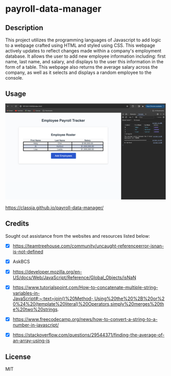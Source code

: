 # payroll-data-manager

## Description 
This project utilizes the programming languages of Javascript to add logic to a webpage crafted using HTML and styled using CSS. This webpage actively updates to reflect changes made within a company's employment database. It allows the user to add new employee information including: first name, last name, and salary, and displays to the user this information in the form of a table. This webpage also returns the average salary across the company, as well as it selects and displays a random employee to the console.

## Usage

![alt text](image.png)

https://classja.github.io/payroll-data-manager/

## Credits 
Sought out assistance from the websites and resources listed below: 
- [x] https://teamtreehouse.com/community/uncaught-referenceerror-isnan-is-not-defined
- [x] AskBCS
- [x] https://developer.mozilla.org/en-US/docs/Web/JavaScript/Reference/Global_Objects/isNaN
- [x] https://www.tutorialspoint.com/How-to-concatenate-multiple-string-variables-in-JavaScript#:~:text=join()%20Method-,Using%20the%20%2B%20or%20%24%20(template%20literal)%20Operators,simply%20merges%20the%20two%20strings.
- [x] https://www.freecodecamp.org/news/how-to-convert-a-string-to-a-number-in-javascript/
- [x] https://stackoverflow.com/questions/29544371/finding-the-average-of-an-array-using-js


## License 
MIT